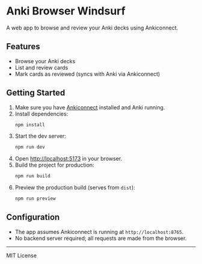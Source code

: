 # Anki Browser Windsurf

A web app to browse and review your Anki decks using Ankiconnect.

## Features
- Browse your Anki decks
- List and review cards
- Mark cards as reviewed (syncs with Anki via Ankiconnect)

## Getting Started

1. Make sure you have [Ankiconnect](https://foosoft.net/projects/anki-connect/) installed and Anki running.
2. Install dependencies:
   ```bash
   npm install
   ```
3. Start the dev server:
   ```bash
   npm run dev
   ```
4. Open [http://localhost:5173](http://localhost:5173) in your browser.
5. Build the project for production:
   ```bash
   npm run build
   ```
6. Preview the production build (serves from `dist`):
   ```bash
   npm run preview
   ```

## Configuration
- The app assumes Ankiconnect is running at `http://localhost:8765`.
- No backend server required; all requests are made from the browser.

---
MIT License
